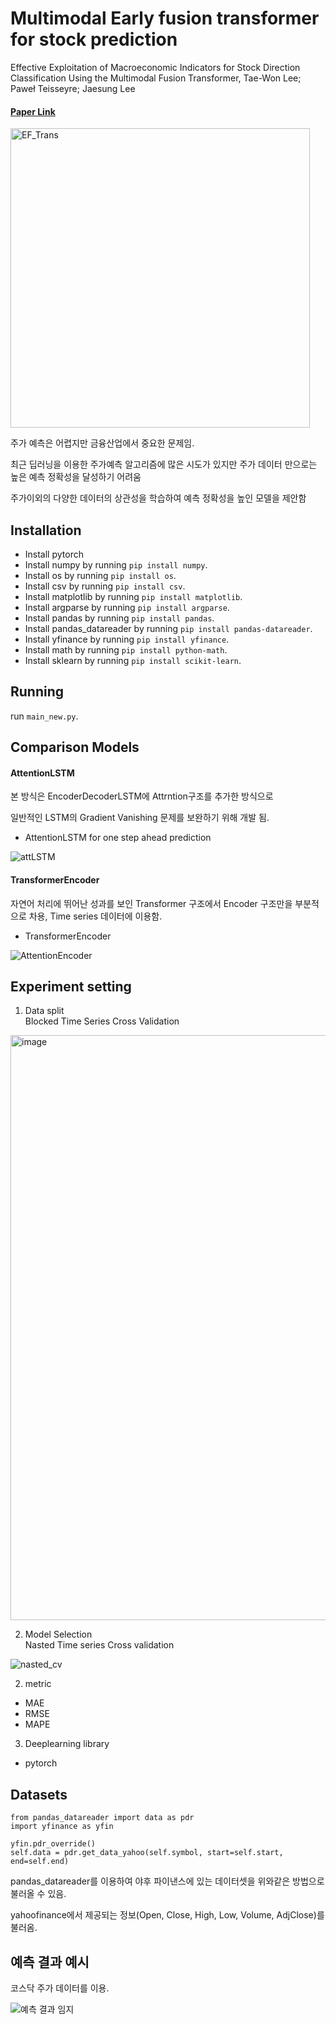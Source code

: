 # Multimodal Early fusion transformer for stock prediction

Effective Exploitation of Macroeconomic Indicators for Stock Direction Classification Using the Multimodal Fusion Transformer, Tae-Won Lee; Paweł Teisseyre; Jaesung Lee
#### [Paper Link](https://ieeexplore.ieee.org/abstract/document/10029354/) 

<img width="479" alt="EF_Trans" src="https://github.com/Twlee95/Multimodal_EarlyFusTrans/assets/76574427/2d117c13-4ca5-41e4-90d9-89b19b9e80c6">


주가 예측은 어렵지만 금융산업에서 중요한 문제임.

최근 딥러닝을 이용한 주가예측 알고리즘에 많은 시도가 있지만
주가 데이터 만으로는 높은 예측 정확성을 달성하기 어려움

주가이외의 다양한 데이터의 상관성을 학습하여 예측 정확성을 높인 모델을 제안함



## Installation
- Install pytorch 
- Install numpy by running ```pip install numpy```.
- Install os by running ```pip install os```.
- Install csv by running ```pip install csv```.
- Install matplotlib by running ```pip install matplotlib```.
- Install argparse by running ```pip install argparse```.
- Install pandas by running ```pip install pandas```.
- Install pandas_datareader by running ```pip install pandas-datareader```.
- Install yfinance by running ```pip install yfinance```.
- Install math by running ```pip install python-math```.
- Install sklearn by running ```pip install scikit-learn```.


## Running
run ```main_new.py```.

## Comparison Models

#### AttentionLSTM

본 방식은 EncoderDecoderLSTM에 Attrntion구조를 추가한 방식으로

일반적인 LSTM의 Gradient Vanishing 문제를 보완하기 위해 개발 됨.

- AttentionLSTM for one step ahead prediction

![attLSTM](https://user-images.githubusercontent.com/76574427/139543299-e7b72728-6cc6-407b-899c-261314d958aa.PNG)



#### TransformerEncoder
자연어 처리에 뛰어난 성과를 보인 Transformer 구조에서
Encoder 구조만을 부분적으로 차용, Time series 데이터에 이용함.

- TransformerEncoder

![AttentionEncoder](https://user-images.githubusercontent.com/76574427/139543290-4f952916-39b6-411e-9ba1-f228b74b450d.PNG)



## Experiment setting
1. Data split <br/>
Blocked Time Series Cross Validation
<img width="936" alt="image" src="https://github.com/Twlee95/Multimodal_EarlyFusTrans/assets/76574427/0cb8a74d-4292-47d9-8806-5c5cd418a862">

2. Model Selection <br/>
Nasted Time series Cross validation

![nasted_cv](https://user-images.githubusercontent.com/76574427/139542833-d78683f0-293b-4549-8b3a-c67d19e77f3e.PNG)




2. metric
- MAE
- RMSE
- MAPE

3. Deeplearning library
- pytorch


## Datasets
```
from pandas_datareader import data as pdr
import yfinance as yfin

yfin.pdr_override()
self.data = pdr.get_data_yahoo(self.symbol, start=self.start, end=self.end)
```
pandas_datareader를 이용하여 야후 파이낸스에 있는 데이터셋을 위와같은 방법으로 불러올 수 있음.

yahoofinance에서 제공되는 정보(Open, Close, High, Low, Volume, AdjClose)를 불러옴.

## 예측 결과 예시

코스닥 주가 데이터를 이용.

![예측 결과 임지](https://user-images.githubusercontent.com/76574427/139482798-87decde6-a9b9-458d-9e58-f43469498780.png)
